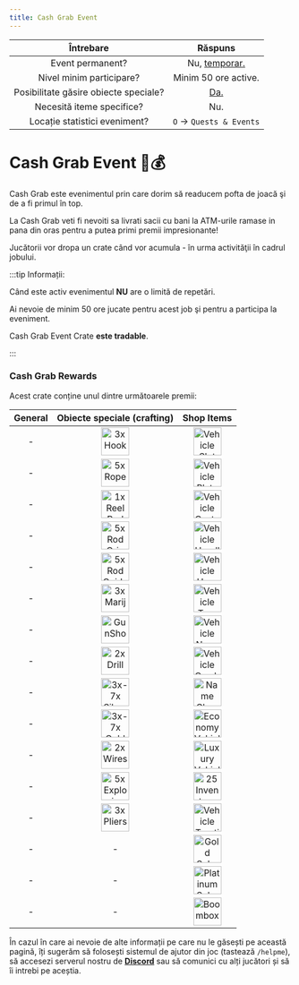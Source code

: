 ```yaml
---
title: Cash Grab Event
---
```


| Întrebare | Răspuns |
| :-----------: | :-----------: |
| Event permanent? | Nu, [temporar.](./index.md#evenimentele-se-impart-in-3-categorii) |
| Nivel minim participare? | Minim 50 ore active. |
| Posibilitate găsire obiecte speciale? | [Da.](#reward) |
| Necesită iteme specifice? | Nu. |
| Locație statistici eveniment? | `O` -> `Quests & Events` |

# Cash Grab Event 💸💰

Cash Grab este evenimentul prin care dorim să readucem pofta de joacă şi de a fi primul în top.

La Cash Grab veti fi nevoiti sa livrati sacii cu bani la ATM-urile ramase in pana din oras pentru a putea primi premii impresionante!

Jucătorii vor dropa un crate când vor acumula <Dinero :amount="390" /> - <Dinero :amount="550" /> în urma activităţii în cadrul jobului.

:::tip Informații:

Când este activ evenimentul **NU** are o limită de repetări.

Ai nevoie de minim  50 ore jucate pentru acest job şi pentru a participa la eveniment.

Cash Grab Event Crate **este tradable**.

:::

### Cash Grab Rewards

Acest crate conține unul dintre următoarele premii:

| General | Obiecte speciale (crafting) | Shop Items |
| :-: | :-: | :-: |
| <Dinero :amount="1500" /> - <Dinero :amount="3200" /> | <Image src="https://i.imgur.com/Nts90lm.png" alt="3x Hook" width="50" label="3x Hook" /> | <Image src="https://i.imgur.com/5lCArfs.png" alt="Vehicle Slot" width="50" label="Vehicle Slot" /> |
| <Gold :amount='15' /> - <Gold :amount='150' /> | <Image src="https://i.imgur.com/sADBSSH.png" alt="5x Rope" width="50" label="5x Rope" /> | <Image src="https://ucp.liberty.mp/assets/images/inventory/tickets/vehicle_plate_ticket.png" alt="Vehicle Plate Ticket" width="50" label="Vehicle Plate Ticket" /> | 
| - | <Image src="https://i.imgur.com/6maDBiv.png" alt="1x Reel Rod" width="50" label="1x Reel Rod" /> | <Image src="https://ucp.liberty.mp/assets/images/inventory/tickets/vehicle_custom_color_ticket.png" alt="Vehicle Custom Color Ticket" width="50" label="Vehicle Custom Color Ticket" /> | 
| - | <Image src="https://i.imgur.com/bfXWq32.png" alt="5x Rod Grip" width="50" label="5x Rod Grip" /> | <Image src="https://ucp.liberty.mp/assets/images/inventory/tickets/vehicle_headlights_ticket.png" alt="Vehicle Headlights Ticket" width="50" label="Vehicle Headlights Ticket" /> | 
| - | <Image src="https://i.imgur.com/LAGg1qn.png" alt="5x Rod Guide" width="50" label="5x Rod Guide" /> | <Image src="https://ucp.liberty.mp/assets/images/inventory/tickets/vehicle_horn_ticket.png" alt="Vehicle Horn Ticket" width="50" label="Vehicle Horn Ticket" /> | 
| - | <Image src="https://i.imgur.com/5BvJkhB.png" alt="3x Marijuana Joint" width="50" label="3x Marijuana Joint" /> | <Image src="https://ucp.liberty.mp/assets/images/inventory/tickets/vehicle_tyre_smoke_ticket.png" alt="Vehicle Tyre Smoke Ticket" width="50" label="Vehicle Tyre Smoke Ticket" /> |  
| - | <Image src="https://i.imgur.com/vPxrMab.png" alt="GunShop Pistol" width="50" label="GunShop Pistol" /> | <Image src="https://ucp.liberty.mp/assets/images/inventory/tickets/vehicle_neon_ticket.png" alt="Vehicle Neon Ticket" width="50" label="Vehicle Neon Ticket" /> | 
| - | <Image src="https://i.imgur.com/oXVperm.png" alt="2x Drill" width="50" label="2x Drill" /> | <Image src="https://ucp.liberty.mp/assets/images/inventory/tickets/vehicle_camber_ticket.png" alt="Vehicle Camber Ticket" width="50" label="Vehicle Camber Ticket" /> | |
| - | <Image src="https://i.imgur.com/QGMslrk.png" alt="3x-7x Silver Bar" width="50" label="3x-7x Silver Bar" /> | <Image src="https://ucp.liberty.mp/assets/images/inventory/tickets/name_change_ticket.png" alt="Name Change Ticket" width="50" label="Name Change Ticket" /> | |
| - | <Image src="https://i.imgur.com/JNbL1OR.png" alt="3x-7x Gold Bar" width="50" label="3x-7x Gold Bar" /> | <Image src="https://ucp.liberty.mp/assets/images/inventory/tickets/vehicle_ds_economy_ticket.png" alt="Economy Vehicle Ticket" width="50" label="Economy Vehicle Ticket" /> | |
| - | <Image src="https://i.imgur.com/C6Pj7yU.png" alt="2x Wires" width="50" label="2x Wires" /> | <Image src="https://ucp.liberty.mp/assets/images/inventory/tickets/vehicle_ds_ticket.png" alt="Luxury Vehicle Ticket" width="50" label="Luxury Vehicle Ticket" /> | |
| - | <Image src="https://i.imgur.com/BijpevO.png" alt="5x Explosive" width="50" label="5x Explosive" /> | <Image src="https://ucp.liberty.mp/assets/images/inventory/tickets/inventory_slots_ticket.png" alt="25 Inventory Slots Ticket" width="50" label="25 Inventory Slots Ticket" /> | |
| - | <Image src="https://i.imgur.com/TGIAVQa.png" alt="3x Pliers" width="50" label="3x Pliers" />  | <Image src="https://ucp.liberty.mp/assets/images/inventory/tickets/vehicle_tcs_ticket.png" alt="Vehicle Traction Control Ticket" width="50" label="Vehicle Traction Control Ticket" /> | 
| - | - | <Image src="https://ucp.liberty.mp/assets/images/inventory/tickets/gold_subscription_ticket.png" alt="Gold Subscription Ticket 1 Month" width="50" label="Gold Subscription Ticket 1 Month" /> | |
| - | - | <Image src="https://ucp.liberty.mp/assets/images/inventory/tickets/platinum_subscription_ticket.png" alt="Platinum Subscription Ticket 1 Month" width="50" label="Platinum Subscription Ticket 1 Month" /> |
| - | - | <Image src="https://i.imgur.com/6Dl1QjM.png" alt="Boombox" width="50" label="Boombox" /> |<br>

În cazul în care ai nevoie de alte informații pe care nu le găsești pe această pagină, îți sugerăm să folosești sistemul de ajutor din joc (tastează `/helpme`), să accesezi serverul nostru de [**Discord**](https://liberty.mp/discord) sau să comunici cu alți jucători și să îi intrebi pe aceștia.
